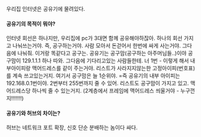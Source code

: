 우리집 인터넷은 공유기에 물려있다.

#### 공유기의 목적이 뭐야? 
인터넷 회선은 하나지만, 우리집에 pc가 3대면 함께 공유해야하잖아.
하나의 회선 가지고 나눠쓰는거야. 
즉, 공구하는거야. 사람 모아서 돈걷어서 한번에 싸게 사는거야. 그다음에 나눠줘.
이거랑 똑같다고 공구는. 
공유기는 공구맘(공구하는 아주머님들..)이야
공구맘이 129.1.1.1 하나 따와. 
그다음에 기다리고있는 사람들한테. 너 1번 - 이렇게 해서 내부아이피랑 맥어드레스를 같이 주는거야.
리스트가 사라지지않는한 고정아이피(번호표)를 계속 쓰고있는거지.
여기서 공구맘은 늘 1순위야. =즉 공유기의 내부 아이피는 192.168.0.1번이야.
2번부터 255번까지 줄 수 있어. 리스트도 공구맘이 가지고 있고.
맥 어드레스당 하나씩 줄 수 있는거지.
(2계층에서 프레임에 맥어드레스 씌울거야 - 누구껀지!!!!!!!)

#### 공유기와 허브의 차이는?
허브는 네트워크 포트 확장, 신호 단순 분배하는 놈이다
싸다.
